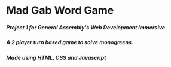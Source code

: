 # Mad Gab Word Game

##### Project 1 for General Assembly's Web Development Immersive

##### A 2 player turn based game to solve monogreens.

##### Made using HTML, CSS and Javascript